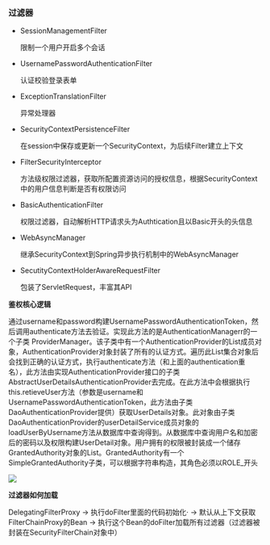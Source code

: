### 过滤器

- SessionManagementFilter

  限制一个用户开启多个会话

- UsernamePasswordAuthenticationFilter

  认证校验登录表单

- ExceptionTranslationFilter

  异常处理器
  
- SecurityContextPersistenceFilter     

  在session中保存或更新一个SecurityContext，为后续Filter建立上下文

- FilterSecurityInterceptor

  方法级权限过滤器，获取所配置资源访问的授权信息，根据SecurityContext中的用户信息判断是否有权限访问

- BasicAuthenticationFilter

  权限过滤器，自动解析HTTP请求头为Authtication且以Basic开头的头信息

- WebAsyncManager

  继承SecurityContext到Spring异步执行机制中的WebAsyncManager

- SecutityContextHolderAwareRequestFilter

  包装了ServletRequest，丰富其API

**鉴权核心逻辑**

通过username和password构建UsernamePasswordAuthenticationToken，然后调用authenticate方法去验证。实现此方法的是AuthenticationManagerr的一个子类 ProviderManager。该子类中有一个AuthenticationProvider的List成员对象，AuthenticationProvider对象封装了所有的认证方式。遍历此List集合对象后会找到正确的认证方式，执行authenticate方法（和上面的authentication重名），此方法由实现AuthenticationProvider接口的子类AbstractUserDetailsAuthenticationProvider去完成。在此方法中会根据执行this.retieveUser方法（参数是username和UsernamePasswordAuthenticationToken，此方法由子类DaoAuthenticationProvider提供）获取UserDetails对象。此对象由子类DaoAuthenticationProvider的userDetailService成员对象的loadUserByUsername方法从数据库中查询得到。从数据库中查询用户名和加密后的密码以及权限构建UserDetail对象。用户拥有的权限被封装成一个储存GrantedAuthority对象的List。GrantedAuthority有一个SimpleGrantedAuthority子类，可以根据字符串构造，其角色必须以ROLE_开头

![](E:\学习笔记\typora\img\security.jpg)

**过滤器如何加载**

DelegatingFilterProxy -> 执行doFilter里面的代码初始化· -> 默认从上下文获取FilterChainProxy的Bean -> 执行这个Bean的doFilter加载所有过滤器（过滤器被封装在SecurityFilterChain对象中）
